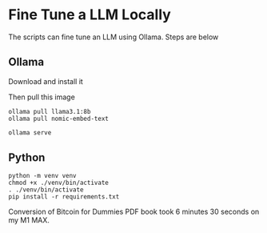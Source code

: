 # Fine Tune a LLM Locally

The scripts can fine tune an LLM using Ollama. Steps are below

## Ollama

Download and install it

Then pull this image
```
ollama pull llama3.1:8b
ollama pull nomic-embed-text
```

```bash
ollama serve
```

## Python

```
python -m venv venv
chmod +x ./venv/bin/activate
. ./venv/bin/activate
pip install -r requirements.txt
```


Conversion of Bitcoin for Dummies PDF book took 6 minutes 30 seconds on my M1 MAX.